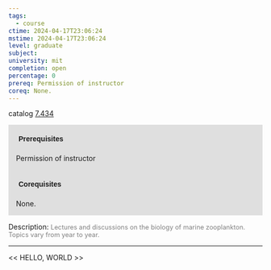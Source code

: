 ```yaml
---
tags:
  - course
ctime: 2024-04-17T23:06:24
mstime: 2024-04-17T23:06:24
level: graduate
subject: 
university: mit
completion: open
percentage: 0
prereq: Permission of instructor
coreq: None.
---
```


catalog [7.434](http://student.mit.edu/catalog/m7a.html#7.434)

<span style="display: block; padding: 15px; background-color: rgb(100, 100, 100, 0.2);"><font id="m_prereq3634_0" style="display: block; font-family: Arial, sans-serif; font-weight: bold; padding: 5px">Prerequisites</font><br><span id="prereq3634_0">Permission of instructor</span></span>
<span style="display: block; padding: 15px; background-color: rgb(100, 100, 100, 0.2);"><font id="m_coreq3634_0" style="display: block; font-family: Arial, sans-serif; font-weight: bold; padding: 5px">Corequisites</font><br><span id="coreq3634_0">None.</span></span>

<font style="">Description:</font>
<font style="color: grey; font-size: 0.8rem;">Lectures and discussions on the biology of marine zooplankton. Topics vary from year to year.</font>



---

<< HELLO, WORLD >>
